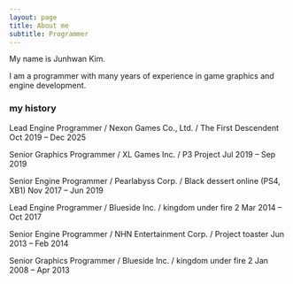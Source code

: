```yaml
---
layout: page
title: About me
subtitle: Programmer
---
```


My name is Junhwan Kim. 

I am a programmer with many years of experience in game graphics and engine development.

### my history

Lead Engine Programmer / Nexon Games Co., Ltd. / The First Descendent
Oct 2019 – Dec 2025 

Senior Graphics Programmer / XL Games Inc. / P3 Project
Jul 2019 – Sep 2019

Senior Engine Programmer / Pearlabyss Corp. / Black dessert online (PS4, XB1)
Nov 2017 – Jun 2019 

Lead Engine Programmer / Blueside Inc. / kingdom under fire 2
Mar 2014 – Oct 2017 

Senior Engine Programmer / NHN Entertainment Corp. / Project toaster
Jun 2013 – Feb 2014 

Senior Graphics Programmer / Blueside Inc. / kingdom under fire 2
Jan 2008 – Apr 2013